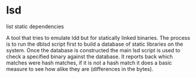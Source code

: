 lsd
===

list static dependencies

A tool that tries to emulate ldd but for statically linked binaries.  The process is to run the dblsd script first to build a database of static libraries on the system. Once the database is constructed the main lsd script is used to check a specified binary against the database.  It reports back which matches were hash matches, if it is not a hash match it does a basic measure to see how alike they are (differences in the bytes).
